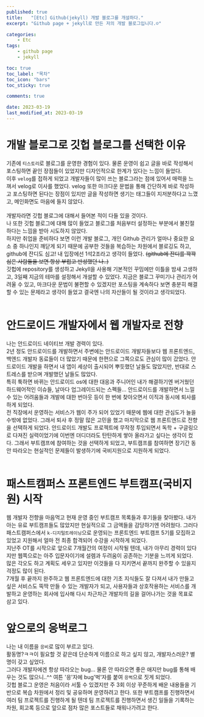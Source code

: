 ```yaml
---
published: true
title:   "[Etc] Github(jekyll) 개발 블로그를 개설하다."
excerpt: "Github page + jekyll로 만든 저의 개발 블로그입니다.☺️"

categories:
    - Etc
tags:
    - github page
    - jekyll

toc: true
toc_label: "목차"
toc_icon: "bars"
toc_sticky: true

comments: true

date: 2023-03-19
last_modified_at: 2023-03-19
---
```


# 개발 블로그로 깃헙 블로그를 선택한 이유
기존에 `티스토리`로 블로그를 운영한 경험이 있다. 물론 운영이 쉽고 글을 바로 작성해서 포스팅하면 끝인 장점들이 있었지만 디자인적으로 한계가 있다는 느낌이 들었다.  
이후 `velog`를 접하게 되었고 개발자들이 많이 쓰는 블로그라는 점에 있어서 매력을 느껴서 velog로 이사를 했었다. velog 또한 마크다운 문법을 통해 간단하게 바로 작성하고 포스팅하면 된다는 장점이 있지만 글을 작성하면 생기는 태그들이 지저분하다고 느꼈고, 메인화면도 마음에 들지 않았다.  
<br>
개발자라면 깃헙 블로그에 대해서 들어본 적이 다들 있을 것이다.  
나 또한 깃헙 블로그에 대해 많이 들었고 블로그를 처음부터 설정하는 부분에서 불친절하다는 느낌을 받아 시도하지 않았다.  
하지만 취업을 준비하다 보면 이런 개발 블로그, 개인 Github 관리가 얼마나 중요한 요소 중 하나인지 깨닫게 되기 때문에 공부한 것들을 복습하는 차원에서 블로깅도 하고, github에 잔디도 심고! 내 입장에선 1석2조라고 생각이 들었다. ~~(github에 잔디를 꽉꽉 심은 사람들을 보면 항상 부럽고 반성했던 나..)~~  
깃헙에 repository를 생성하고 Jekyll을 사용해 기본적인 꾸밈에만 이틀을 밤새 고생하고, 3일째 지금의 테마를 설정해서 개설할 수 있었다. 지금은 블로그 꾸미기나 관리가 어려울 수 있고, 마크다운 문법이 불편할 수 있겠지만 포스팅을 계속하다 보면 충분히 해결할 수 있는 문제라고 생각이 들었고 결국엔 나의 자산들이 될 것이라고 생각되었다.  
<br>

# 안드로이드 개발자에서 웹 개발자로 전향
나는 안드로이드 네이티브 개발 경력이 있다.  
2년 정도 안드로이드를 개발하면서 주변에는 안드로이드 개발자들보다 웹 프론트엔드, 백엔드 개발자 동료들이 더 많았기 때문에 한편으로 그쪽으로도 관심이 많이 갔었다. 안드로이드 개발을 하면서 내 앱이 세상이 출시되어 뿌듯했던 날들도 많았지만, 반대로 스트레스를 받으며 개발했던 날들도 많았다.  
특히 툭하면 바뀌는 안드로이드 os에 대한 대응과 주니어인 내가 해결하기엔 버거웠던 하드웨어적인 이슈들, 날마다 업그레이드되는 스펙들... 안드로이드를 개발하면서 느낄 수 있는 어려움들과 개발에 대한 번아웃 등이 한 번에 찾아오면서 이직과 동시에 퇴사를 하게 되었다.  
전 직장에서 운영하는 서비스가 웹이 주가 되어 있었기 때문에 웹에 대한 관심도가 늘을 수밖에 없었다. 그래서 퇴사 후 정말 많은 고민을 했고 마지막으로 웹 프론트엔드로 전향을 선택하게 되었다.
안드로이드 개발도 프로젝트에 무작정 투입되면서 독학 + 구글링으로 다져진 실력이었기에 이번엔 뎌디더라도 탄탄하게 쌓아 올라가고 싶다는 생각이 컸다.
그래서 부트캠프에 참여하는 것을 선택하게 되었고, 부트캠프를 참여하면 장기간 동안 따라오는 현실적인 문제들이 발생하기에 국비지원으로 지원하게 되었다.  
<br>

# 패스트캠퍼스 프론트엔드 부트캠프(국비지원) 시작
웹 개발자 전향을 마음먹고 현재 운영 중인 부트캠프 목록들과 후기들을 찾아봤다.
내가 아는 유료 부트캠프들도 많았지만 현실적으로 그 금액들을 감당하기엔 어려웠다. 그러다 패스트캠퍼스에서 `k-디지털트레이닝`으로 운영되는 프론트엔드 부트캠프 5기를 모집하고 있었고 지원해서 얼마 전 최종 합격되어 수강을 시작하게 되었다.  
지난주 OT를 시작으로 앞으로 7개월간의 여정이 시작될 텐데, 내가 아무리 경력이 있다지만 웹쪽으로는 아주 입문자이기에 설렘과 두려움이 공존하는 기분을 느끼게 되었다.
많은 각오도 하고 계획도 세우고 있지만 이것들을 다 지키면서 끝까지 완주할 수 있을지 걱정도 많이 된다.  
7개월 후 끝까지 완주하고 웹 프론트엔드에 대한 기초 지식들도 잘 다져서 내가 만들고 싶은 서비스도 뚝딱 만들 수 있는 개발자가 되고, 사용자들과 상호작용하는 서비스를 개발하고 운영하는 회사에 입사해 다시 차근차근 개발자의 길을 걸어나가는 것을 목표로 삼고 있다.
<br>
# 앞으로의 응벅로그
나는 내 이름을 `응비`로 많이 부르고 있다.  
활동명?ㅋㅋ이 필요할 것 같은데 단순하게 이름으로 하고 싶지 않고, 개발자스러운? 별명이 갖고 싶었다.  
그러다 개발자에겐 항상 따라오는 bug... 물론 안 따라오면 좋은 애지만 bug를 통해 배우는 것도 많으니..^^ 여튼 '응'자에 bug'벅'자를 붙여 `응벅`으로 짓게 되었다.  
깃헙 블로그 운영은 처음이라 서툴 수 있겠지만 주 3회 이상 꾸준하게 배운 내용들을 기반으로 복습 차원에서 정리 및 공유하며 운영하려고 한다.
또한 부트캠프를 진행하면서 여러 팀 프로젝트를 진행하게 될 텐데 팀 프로젝트를 진행하면서 생긴 일들을 기록하는 차원, 회고록 등으로 앞으로 점차 많은 포스트들로 채워나가려고 한다.
